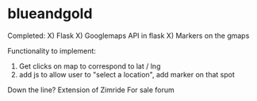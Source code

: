 blueandgold
===========
Completed:
X) Flask 
X) Googlemaps API in flask
X) Markers on the gmaps

Functionality to implement:
1) Get clicks on map to correspond to lat / lng
2) add js to allow user to "select a location", add marker on that spot




Down the line? 
Extension of Zimride
For sale forum
